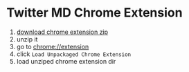# Twitter MD Chrome Extension

1. [download chrome extension zip](https://github.com/RyosukeCla/twitter-md-chrome/archive/1.0.zip)
2. unzip it
3. go to [chrome://extension](chrome://extension)
4. click `Load Unpackaged Chrome Extension`
5. load unziped chrome extension dir
